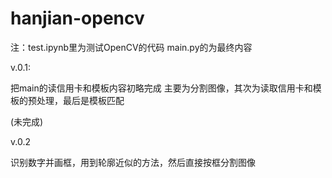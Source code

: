 # hanjian-opencv

注：test.ipynb里为测试OpenCV的代码
    main.py的为最终内容

v.0.1:

把main的读信用卡和模板内容初略完成
主要为分割图像，其次为读取信用卡和模板的预处理，最后是模板匹配

(未完成)

v.0.2

识别数字并画框，用到轮廓近似的方法，然后直接按框分割图像
